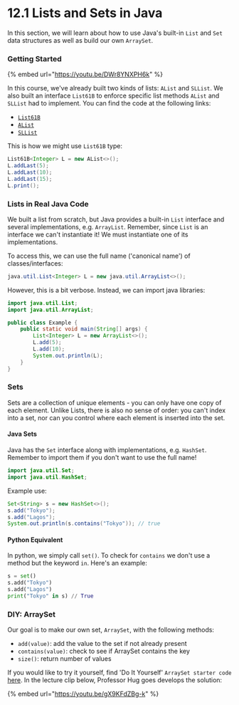 # 12.1 Lists and Sets in Java

In this section, we will learn about how to use Java's built-in `List` and `Set` data structures as well as build our own `ArraySet`.

### Getting Started

{% embed url="https://youtu.be/DWr8YNXPH6k" %}

In this course, we've already built two kinds of lists: `AList` and `SLList`. We also built an interface `List61B` to enforce specific list methods `AList` and `SLList` had to implement. You can find the code at the following links:

* [`List61B`](https://github.com/Berkeley-CS61B/lectureCode-sp23/blob/main/lec9\_inheritance2/List61B.java)
* [`AList`](https://github.com/Berkeley-CS61B/lectureCode-sp23/blob/main/lec8\_inheritance1/AList.java)
* [`SLList`](https://github.com/Berkeley-CS61B/lectureCode-sp23/blob/main/lec9\_inheritance2/SLList.java)

This is how we might use `List61B` type:

```java
List61B<Integer> L = new AList<>();
L.addLast(5);
L.addLast(10);
L.addLast(15);
L.print();
```

### Lists in Real Java Code

We built a list from scratch, but Java provides a built-in `List` interface and several implementations, e.g. `ArrayList`. Remember, since `List` is an interface we can't instantiate it! We must instantiate one of its implementations.

To access this, we can use the full name ('canonical name') of classes/interfaces:

```java
java.util.List<Integer> L = new java.util.ArrayList<>();
```

However, this is a bit verbose. Instead, we can import java libraries:

```java
import java.util.List;
import java.util.ArrayList;

public class Example {
    public static void main(String[] args) {
        List<Integer> L = new ArrayList<>();
        L.add(5);
        L.add(10);
        System.out.println(L);
    }
}
```

### Sets

Sets are a collection of unique elements - you can only have one copy of each element. Unlike Lists, there is also no sense of order: you can't index into a set, nor can you control where each element is inserted into the set.

#### Java Sets

Java has the `Set` interface along with implementations, e.g. `HashSet`. Remember to import them if you don't want to use the full name!

```java
import java.util.Set;
import java.util.HashSet;
```

Example use:

```java
Set<String> s = new HashSet<>();
s.add("Tokyo");
s.add("Lagos");
System.out.println(s.contains("Tokyo")); // true
```

#### Python Equivalent

In python, we simply call `set()`. To check for `contains` we don't use a method but the keyword `in`. Here's an example:

```python
s = set()
s.add("Tokyo")
s.add("Lagos")
print("Tokyo" in s) // True
```

### DIY: ArraySet

Our goal is to make our own set, `ArraySet`, with the following methods:

* `add(value)`: add the value to the set if not already present
* `contains(value)`: check to see if ArraySet contains the key
* `size()`: return number of values

If you would like to try it yourself, find 'Do It Yourself' `ArraySet starter code` [here](https://github.com/Berkeley-CS61B/lectureCode-sp23/blob/main/lec11\_inheritance4/DIY/ArraySet.java). In the lecture clip below, Professor Hug goes develops the solution:

{% embed url="https://youtu.be/gX9KFdZBg-k" %}
